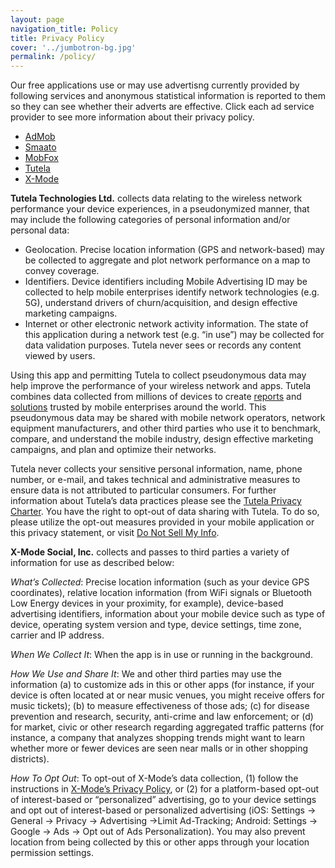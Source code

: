 ```yaml
---
layout: page
navigation_title: Policy
title: Privacy Policy
cover: '../jumbotron-bg.jpg'
permalink: /policy/
---
```


Our free applications use or may use advertisng currently provided by following services and anonymous statistical information is reported to them so they can see whether their adverts are effective. Click each ad service provider to see more information about their privacy policy.

- [AdMob](https://policies.google.com/technologies/partner-sites)
- [Smaato](https://www.smaato.com/privacy/)
- [MobFox](https://www.mobfox.com/privacy-policy/)
- [Tutela](https://www.tutela.com/privacy)
- [X-Mode](https://xmode.io/xmode-privacy-policy-2/)

**Tutela Technologies Ltd.** collects data relating to the wireless network performance your device experiences, in a pseudonymized manner, that may include the following categories of personal information and/or personal data:

 - Geolocation. Precise location information (GPS and network-based) may be collected to aggregate and plot network performance on a map to convey coverage.
 - Identifiers. Device identifiers including Mobile Advertising ID may be collected to help mobile enterprises identify network technologies (e.g. 5G), understand drivers of churn/acquisition, and design effective marketing campaigns.
 - Internet or other electronic network activity information. The state of this application during a network test (e.g. “in use”) may be collected for data validation purposes. Tutela never sees or records any content viewed by users.

Using this app and permitting Tutela to collect pseudonymous data may help improve the performance of your wireless network and apps. Tutela combines data collected from millions of devices to create [reports](https://www.tutela.com/blog) and [solutions](https://www.tutela.com/solutions) trusted by mobile enterprises around the world. This pseudonymous data may be shared with mobile network operators, network equipment manufacturers, and other third parties who use it to benchmark, compare, and understand the mobile industry, design effective marketing campaigns, and plan and optimize their networks.

Tutela never collects your sensitive personal information, name, phone number, or e-mail, and takes technical and administrative measures to ensure data is not attributed to particular consumers. For further information about Tutela’s data practices please see the [Tutela Privacy Charter](https://public.tutela.com/TutelaPrivacyCharter.pdf). You have the right to opt-out of data sharing with Tutela. To do so, please utilize the opt-out measures provided in your mobile application or this privacy statement, or visit [Do Not Sell My Info](https://www.tutela.com/opt-out).

**X-Mode Social, Inc.** collects and passes to third parties a variety of information for use as described below:

*What’s Collected*: Precise location information (such as your device GPS coordinates), relative location information (from WiFi signals or Bluetooth Low Energy devices in your proximity, for example), device-based advertising identifiers, information about your mobile device such as type of device, operating system version and type, device settings, time zone, carrier and IP address.

*When We Collect It*: When the app is in use or running in the background.

*How We Use and Share It*: We and other third parties may use the information (a) to customize ads in this or other apps (for instance, if your device is often located at or near music venues, you might receive offers for music tickets); (b) to measure effectiveness of those ads; (c) for disease prevention and research, security, anti-crime and law enforcement; or (d) for market, civic or other research regarding aggregated traffic patterns (for instance, a company that analyzes shopping trends might want to learn whether more or fewer devices are seen near malls or in other shopping districts).

*How To Opt Out*: To opt-out of X-Mode’s data collection, (1) follow the instructions in [X-Mode’s Privacy Policy](https://www.xmode.io/xmode-privacy-policy/), or (2) for a platform-based opt-out of interest-based or “personalized” advertising, go to your device settings and opt out of interest-based or personalized advertising (iOS: Settings → General → Privacy → Advertising →Limit Ad-Tracking; Android: Settings → Google → Ads → Opt out of Ads Personalization). You may also prevent location from being collected by this or other apps through your location permission settings.